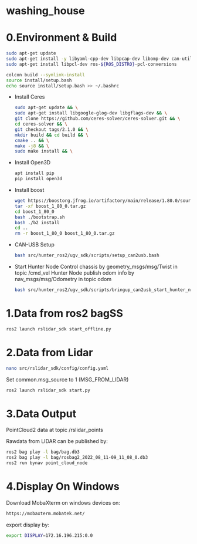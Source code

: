 # washing_house

# 0.Environment & Build

```sh
sudo apt-get update
sudo apt-get install -y libyaml-cpp-dev libpcap-dev libomp-dev can-utils  libasio-dev 
sudo apt-get install libpcl-dev ros-${ROS_DISTRO}-pcl-conversions 

```

```sh
colcon build --symlink-install
source install/setup.bash
echo source install/setup.bash >> ~/.bashrc
```
* Install Ceres
    ```sh
    sudo apt-get update && \
    sudo apt-get install libgoogle-glog-dev libgflags-dev && \
    git clone https://github.com/ceres-solver/ceres-solver.git && \
    cd ceres-solver && \
    git checkout tags/2.1.0 && \
    mkdir build && cd build && \
    cmake .. && \
    make -j8 && \
    sudo make install && \
    ```

* Install Open3D
    ```sh
    apt install pip
    pip install open3d
    ```
* Install boost
    ```sh
    wget https://boostorg.jfrog.io/artifactory/main/release/1.80.0/source/boost_1_80_0.tar.gz
    tar -xf boost_1_80_0.tar.gz
    cd boost_1_80_0
    bash ./bootstrap.sh
    bash ./b2 install
    cd ..
    rm -r boost_1_80_0 boost_1_80_0.tar.gz
    ```

* CAN-USB Setup
    ```sh
    bash src/hunter_ros2/ugv_sdk/scripts/setup_can2usb.bash
    ```

* Start Hunter Node 
    Control chassis by geometry_msgs/msg/Twist in topic /cmd_vel
    Hunter Node publish odom info by nav_msgs/msg/Odometry in topic odom
    ```sh
    bash src/hunter_ros2/ugv_sdk/scripts/bringup_can2usb_start_hunter_node.bash
    ```
# 1.Data from ros2 bagSS

```sh
ros2 launch rslidar_sdk start_offline.py
```

# 2.Data from Lidar

```sh
nano src/rslidar_sdk/config/config.yaml
```

Set common.msg_source to 1 (MSG_FROM_LIDAR)

```sh
ros2 launch rslidar_sdk start.py
```

# 3.Data Output

PointCloud2 data at topic /rslidar_points

Rawdata from LIDAR can be published by:

```sh
ros2 bag play -l bag/bag.db3
ros2 bag play -l bag/rosbag2_2022_08_11-09_11_08_0.db3
ros2 run bynav point_cloud_node
```

# 4.Display On Windows

Download MobaXterm on windows devices on:

```sh
https://mobaxterm.mobatek.net/
```

export display by:

```sh
export DISPLAY=172.16.196.215:0.0     
```